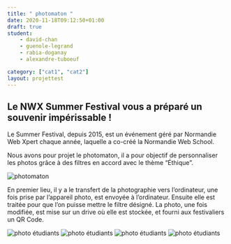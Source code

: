 ```yaml
---
title: " photomaton "
date: 2020-11-18T09:12:50+01:00
draft: true
student:
    - david-chan
    - guenole-legrand
    - rabia-doganay
    - alexandre-tuboeuf

category: ["cat1", "cat2"]   
layout: projettest
---
```


## Le NWX Summer Festival vous a préparé un souvenir impérissable !



Le Summer Festival, depuis 2015, est un événement géré par Normandie Web Xpert chaque année, laquelle a co-créé la Normandie Web School.

Nous avons pour projet le photomaton, il a pour objectif de personnaliser les photos grâce à des filtres en accord avec le thème “Éthique”. 

![photomaton](/imagesprojets/Photomaton/images/photo01.png)

En premier lieu, il y a le transfert de la photographie vers l’ordinateur, une fois prise par l’appareil photo, est envoyée à l’ordinateur. Ensuite elle est traitée pour que l’on puisse mettre le filtre désigné. La photo, une fois modifiée, est mise sur un drive où elle est stockée, et fourni aux festivaliers un QR Code.

![photo étudiants](/imagesprojets/Photomaton/participants/alexandratuboeufd.jpg)
![photo étudiants](/imagesprojets/Photomaton/participants/davidchanm.png)
![photo étudiants](/imagesprojets/Photomaton/participants/guenolelegrandd.jpg)
![photo étudiants](/imagesprojets/Photomaton/participants/rabiadoganaywd.png)